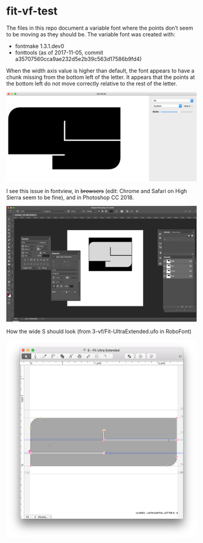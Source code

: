# fit-vf-test

The files in this repo document a variable font where the points don’t seem to be moving as they should be. The variable font was created with:

* fontmake 1.3.1.dev0
* fonttools (as of 2017-11-05, commit a35707560cca9ae232d5e2b39c563d17586b9fd4)

When the width axis value is higher than default, the font appears to have a chunk missing from the bottom left of the letter. It appears that the points at the bottom left do not move correctly relative to the rest of the letter.

![Variable font in fontmake](screenshot-vf.png)

I see this issue in fontview, in <del>browsers</del> (edit: Chrome and Safari on High Sierra seem to be fine), and in Photoshop CC 2018.

![Variable font in photoshop](screenshot-ps.png)

How the wide S should look (from 3-vf/Fit-UltraExtended.ufo in RoboFont)

![UFO in RoboFont](screenshot-rf.png)
